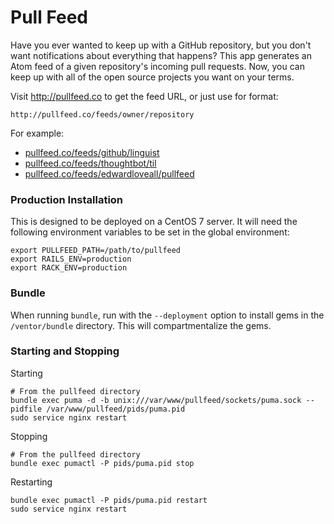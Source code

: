 # Pull Feed

Have you ever wanted to keep up with a GitHub repository, but you don't want notifications about everything that happens? This app generates an Atom feed of a given repository's incoming pull requests. Now, you can keep up with all of the open source projects you want on your terms.

Visit http://pullfeed.co to get the feed URL, or just use for format:

```
http://pullfeed.co/feeds/owner/repository
```

For example:

* [pullfeed.co/feeds/github/linguist](http://pullfeed.co/feeds/github/linguist)
* [pullfeed.co/feeds/thoughtbot/til](http://pullfeed.co/feeds/thoughtbot/til)
* [pullfeed.co/feeds/edwardloveall/pullfeed](http://pullfeed.co/feeds/edwardloveall/pullfeed)

### Production Installation

This is designed to be deployed on a CentOS 7 server. It will need the following environment variables to be set in the global environment:

```shell
export PULLFEED_PATH=/path/to/pullfeed
export RAILS_ENV=production
export RACK_ENV=production
```

### Bundle

When running `bundle`, run with the `--deployment` option to install gems in the `/ventor/bundle` directory. This will compartmentalize the gems.

### Starting and Stopping

Starting

```shell
# From the pullfeed directory
bundle exec puma -d -b unix:///var/www/pullfeed/sockets/puma.sock --pidfile /var/www/pullfeed/pids/puma.pid
sudo service nginx restart
```

Stopping

```shell
# From the pullfeed directory
bundle exec pumactl -P pids/puma.pid stop
```

Restarting

```shell
bundle exec pumactl -P pids/puma.pid restart
sudo service nginx restart
```
